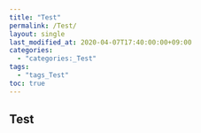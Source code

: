 ```yaml
---
title: "Test"
permalink: /Test/
layout: single
last_modified_at: 2020-04-07T17:40:00:00+09:00
categories:
  - "categories:_Test"
tags:
  - "tags_Test"
toc: true
---
```


## Test

